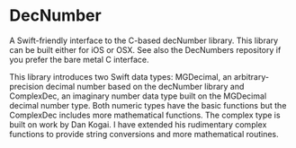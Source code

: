 # DecNumber
A Swift-friendly interface to the C-based decNumber library.  This library can be built either for iOS or OSX.  See also the DecNumbers repository if you prefer the bare metal C interface.

This library introduces two Swift data types: MGDecimal, an arbitrary-precision decimal number based on the decNumber library and ComplexDec, an imaginary number data type built on the MGDecimal decimal number type.  Both numeric types have the basic functions but the ComplexDec includes more mathematical functions.  The complex type is built on work by Dan Kogai.  I have extended his rudimentary complex functions to provide string conversions and more mathematical routines.
